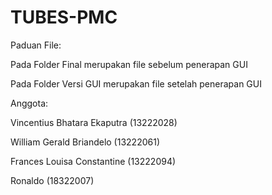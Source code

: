 # TUBES-PMC
Paduan File:

Pada Folder Final merupakan file sebelum penerapan GUI

Pada Folder Versi GUI merupakan file setelah penerapan GUI

Anggota:

Vincentius Bhatara Ekaputra (13222028) 

William Gerald Briandelo (13222061) 

Frances Louisa Constantine (13222094)

Ronaldo (18322007)
